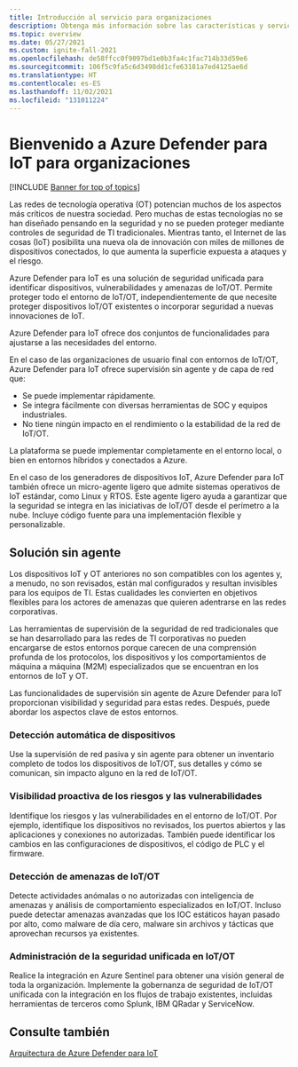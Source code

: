```yaml
---
title: Introducción al servicio para organizaciones
description: Obtenga más información sobre las características y servicios de Defender para IoT y descubra la forma en que Defender para IoT proporciona seguridad de IoT completa.
ms.topic: overview
ms.date: 05/27/2021
ms.custom: ignite-fall-2021
ms.openlocfilehash: de58ffcc0f9097bd1e0b3fa4c1fac714b33d59e6
ms.sourcegitcommit: 106f5c9fa5c6d3498dd1cfe63181a7ed4125ae6d
ms.translationtype: HT
ms.contentlocale: es-ES
ms.lasthandoff: 11/02/2021
ms.locfileid: "131011224"
---
```

# <a name="welcome-to-azure-defender-for-iot-for-organizations"></a>Bienvenido a Azure Defender para IoT para organizaciones

[!INCLUDE [Banner for top of topics](../includes/banner.md)]

Las redes de tecnología operativa (OT) potencian muchos de los aspectos más críticos de nuestra sociedad. Pero muchas de estas tecnologías no se han diseñado pensando en la seguridad y no se pueden proteger mediante controles de seguridad de TI tradicionales. Mientras tanto, el Internet de las cosas (IoT) posibilita una nueva ola de innovación con miles de millones de dispositivos conectados, lo que aumenta la superficie expuesta a ataques y el riesgo.  

Azure Defender para IoT es una solución de seguridad unificada para identificar dispositivos, vulnerabilidades y amenazas de IoT/OT. Permite proteger todo el entorno de IoT/OT, independientemente de que necesite proteger dispositivos IoT/OT existentes o incorporar seguridad a nuevas innovaciones de IoT.  

Azure Defender para IoT ofrece dos conjuntos de funcionalidades para ajustarse a las necesidades del entorno.

En el caso de las organizaciones de usuario final con entornos de IoT/OT, Azure Defender para IoT ofrece supervisión sin agente y de capa de red que:

- Se puede implementar rápidamente.
- Se integra fácilmente con diversas herramientas de SOC y equipos industriales.
- No tiene ningún impacto en el rendimiento o la estabilidad de la red de IoT/OT. 

La plataforma se puede implementar completamente en el entorno local, o bien en entornos híbridos y conectados a Azure.  

En el caso de los generadores de dispositivos IoT, Azure Defender para IoT también ofrece un micro-agente ligero que admite sistemas operativos de IoT estándar, como Linux y RTOS. Este agente ligero ayuda a garantizar que la seguridad se integra en las iniciativas de IoT/OT desde el perímetro a la nube. Incluye código fuente para una implementación flexible y personalizable. 

## <a name="agentless-solution"></a>Solución sin agente

Los dispositivos IoT y OT anteriores no son compatibles con los agentes y, a menudo, no son revisados, están mal configurados y resultan invisibles para los equipos de TI. Estas cualidades les convierten en objetivos flexibles para los actores de amenazas que quieren adentrarse en las redes corporativas. 

Las herramientas de supervisión de la seguridad de red tradicionales que se han desarrollado para las redes de TI corporativas no pueden encargarse de estos entornos porque carecen de una comprensión profunda de los protocolos, los dispositivos y los comportamientos de máquina a máquina (M2M) especializados que se encuentran en los entornos de IoT y OT. 

Las funcionalidades de supervisión sin agente de Azure Defender para IoT proporcionan visibilidad y seguridad para estas redes. Después, puede abordar los aspectos clave de estos entornos. 

### <a name="automatic-device-discovery"></a>Detección automática de dispositivos  

Use la supervisión de red pasiva y sin agente para obtener un inventario completo de todos los dispositivos de IoT/OT, sus detalles y cómo se comunican, sin impacto alguno en la red de IoT/OT.  

### <a name="proactive-visibility-into-risk-and-vulnerabilities"></a>Visibilidad proactiva de los riesgos y las vulnerabilidades
 
Identifique los riesgos y las vulnerabilidades en el entorno de IoT/OT. Por ejemplo, identifique los dispositivos no revisados, los puertos abiertos y las aplicaciones y conexiones no autorizadas. También puede identificar los cambios en las configuraciones de dispositivos, el código de PLC y el firmware. 

### <a name="iotot-threat-detection"></a>Detección de amenazas de IoT/OT  

Detecte actividades anómalas o no autorizadas con inteligencia de amenazas y análisis de comportamiento especializados en IoT/OT. Incluso puede detectar amenazas avanzadas que los IOC estáticos hayan pasado por alto, como malware de día cero, malware sin archivos y tácticas que aprovechan recursos ya existentes. 

### <a name="unified-security-management-across-iotot"></a>Administración de la seguridad unificada en IoT/OT

Realice la integración en Azure Sentinel para obtener una visión general de toda la organización. Implemente la gobernanza de seguridad de IoT/OT unificada con la integración en los flujos de trabajo existentes, incluidas herramientas de terceros como Splunk, IBM QRadar y ServiceNow. 

## <a name="see-also"></a>Consulte también

[Arquitectura de Azure Defender para IoT](architecture.md)
